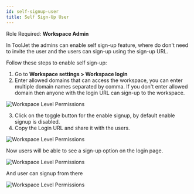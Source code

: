 ```yaml
---
id: self-signup-user
title: Self Sign-Up User
---
```


Role Required: **Workspace Admin** <br/>

In ToolJet the admins can enable self sign-up feature, where do don't need to invite the user and the users can sign-up using the sign-up URL.

Follow these steps to enable self sign-up:
1. Go to **Workspace settings > Workspace login**
2. Enter allowed domains that can access the workspace, you can enter multiple domain names separated by comma.
If you don't enter allowed domain then anyone with the login URL can sign-up to the workspace.

<img className="screenshot-full" src="/img/user-management/onboard-user/self-signup/allowed-domain.png" alt="Workspace Level Permissions" />

3. Click on the toggle button for the enable signup, by default enable signup is disabled.
4. Copy the Login URL and share it with the users.

<img className="screenshot-full" src="/img/user-management/onboard-user/self-signup/login-url.png" alt="Workspace Level Permissions" />

Now users will be able to see a sign-up option on the login page.

<img className="screenshot-full" src="/img/user-management/onboard-user/self-signup/login-page.png" alt="Workspace Level Permissions" />

And user can signup from there

<img className="screenshot-full" src="/img/user-management/onboard-user/self-signup/signup-page.png" alt="Workspace Level Permissions" />

